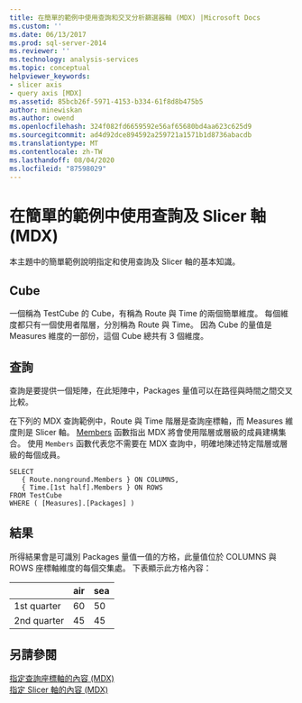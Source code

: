 ```yaml
---
title: 在簡單的範例中使用查詢和交叉分析篩選器軸 (MDX) |Microsoft Docs
ms.custom: ''
ms.date: 06/13/2017
ms.prod: sql-server-2014
ms.reviewer: ''
ms.technology: analysis-services
ms.topic: conceptual
helpviewer_keywords:
- slicer axis
- query axis [MDX]
ms.assetid: 85bcb26f-5971-4153-b334-61f8d8b475b5
author: minewiskan
ms.author: owend
ms.openlocfilehash: 324f082fd6659592e56af65680bd4aa623c625d9
ms.sourcegitcommit: ad4d92dce894592a259721a1571b1d8736abacdb
ms.translationtype: MT
ms.contentlocale: zh-TW
ms.lasthandoff: 08/04/2020
ms.locfileid: "87598029"
---
```

# <a name="using-query-and-slicer-axes-in-a-simple-example-mdx"></a>在簡單的範例中使用查詢及 Slicer 軸 (MDX)
  本主題中的簡單範例說明指定和使用查詢及 Slicer 軸的基本知識。  
  
## <a name="the-cube"></a>Cube  
 一個稱為 TestCube 的 Cube，有稱為 Route 與 Time 的兩個簡單維度。 每個維度都只有一個使用者階層，分別稱為 Route 與 Time。 因為 Cube 的量值是 Measures 維度的一部份，這個 Cube 總共有 3 個維度。  
  
## <a name="the-query"></a>查詢  
 查詢是要提供一個矩陣，在此矩陣中，Packages 量值可以在路徑與時間之間交叉比較。  
  
 在下列的 MDX 查詢範例中，Route 與 Time 階層是查詢座標軸，而 Measures 維度則是 Slicer 軸。 [Members](/sql/mdx/members-set-mdx) 函數指出 MDX 將會使用階層或層級的成員建構集合。 使用 `Members` 函數代表您不需要在 MDX 查詢中，明確地陳述特定階層或層級的每個成員。  
  
```  
SELECT  
   { Route.nonground.Members } ON COLUMNS,  
   { Time.[1st half].Members } ON ROWS  
FROM TestCube  
WHERE ( [Measures].[Packages] )  
```  
  
## <a name="the-results"></a>結果  
 所得結果會是可識別 Packages 量值一值的方格，此量值位於 COLUMNS 與 ROWS 座標軸維度的每個交集處。 下表顯示此方格內容：  
  
||air|sea|  
|-|---------|---------|  
|1st quarter|60|50|  
|2nd quarter|45|45|  
  
## <a name="see-also"></a>另請參閱  
 [指定查詢座標軸的內容 &#40;MDX&#41;](mdx-query-and-slicer-axes-specify-the-contents-of-a-query-axis.md)   
 [指定 Slicer 軸的內容 &#40;MDX&#41;](mdx-query-and-slicer-axes-specify-the-contents-of-a-slicer-axis.md)  
  
  
